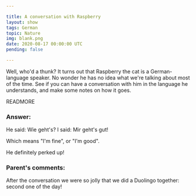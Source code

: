 ```yaml
---

title: A conversation with Raspberry
layout: show
tags: German
topic: Nature
img: blank.png
date: 2020-08-17 00:00:00 UTC
pending: false

---
```


Well, who'd a thunk? It turns out that Raspberry the cat is a German-language speaker. No wonder he has no idea what we're talking about most of the time. See if you can have a conversation with him in the language he understands, and make some notes on how it goes.

READMORE

### Answer:

He said: Wie geht's?
I said: Mir geht's gut!

Which means "I'm fine", or "I'm good".

He definitely perked up!

### Parent's comments:

After the conversation we were so jolly that we did a Duolingo together: second one of the day!
